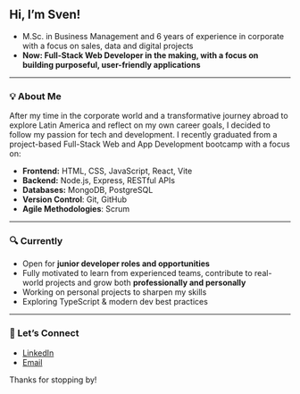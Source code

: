 ## Hi, I’m Sven!

- M.Sc. in Business Management and 6 years of experience in corporate with a focus on sales, data and digital projects
- **Now: Full-Stack Web Developer in the making, with a focus on building purposeful, user-friendly applications**

---

### 💡 About Me

After my time in the corporate world and a transformative journey abroad to explore Latin America and reflect on my own career goals, I decided to follow my passion for tech and development. I recently graduated from a project-based Full-Stack Web and App Development bootcamp with a focus on:

- **Frontend:** HTML, CSS, JavaScript, React, Vite
- **Backend:** Node.js, Express, RESTful APIs
- **Databases:** MongoDB, PostgreSQL
- **Version Control**: Git, GitHub  
- **Agile Methodologies**: Scrum

---

### 🔍 Currently

- Open for **junior developer roles and opportunities**
- Fully motivated to learn from experienced teams, contribute to real-world projects and grow both **professionally and personally**
- Working on personal projects to sharpen my skills  
- Exploring TypeScript & modern dev best practices  

---

### 🤝 Let’s Connect

- [LinkedIn](https://www.linkedin.com/in/svenkaack)  
- [Email](mailto:sven.kaack@gmx.de)

Thanks for stopping by!
